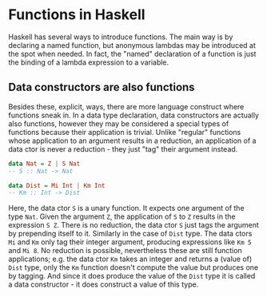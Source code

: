 # Functions in Haskell

Haskell has several ways to introduce functions. The main way is by declaring a named function, but anonymous lambdas may be introduced at the spot when needed. In fact, the "named" declaration of a function is just the binding of a lambda expression to a variable.

## Data constructors are also functions

Besides these, explicit, ways, there are more language construct where functions sneak in. In a data type declaration, data constructors are actually also functions, however they may be considered a special types of functions because their application is trivial. Unlike "regular" functions whose application to an argument results in a reduction, an application of a data ctor is never a reduction - they just "tag" their argument instead.

```hs
data Nat = Z | S Nat
-- S :: Nat -> Nat

data Dist = Mi Int | Km Int
-- Km :: Int -> Dist
```

Here, the data ctor `S` is a unary function. It expects one argument of the type `Nat`. Given the argument `Z`, the application of `S` to `Z` results in the expression `S Z`. There is no reduction, the data ctor `S` just tags the argument by prepending itself to it. Similarly in the case of `Dist` type. The data ctors `Mi` and `Km` only tag their integer argument, producing expressions like `Km 5` and `Mi 8`. No reduction is possible, nevertheless these are still function applications; e.g. the data ctor `Km` takes an integer and returns a (value of) `Dist` type, only the `Km` function doesn't compute the value but produces one by tagging. And since it does produce the value of the `Dist` type it is called a data constructor - it does construct a value of this type.
